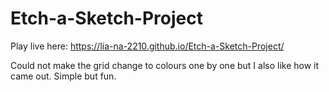 # Etch-a-Sketch-Project

Play live here: https://lia-na-2210.github.io/Etch-a-Sketch-Project/

Could not make the grid change to colours one by one but I also like how it came out. Simple but fun.

